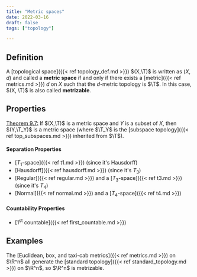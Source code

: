 ```yaml
---
title: "Metric spaces"
date: 2022-03-16
draft: false
tags: ["topology"]

---
```


## Definition
A [topological space]({{< ref topology_def.md >}}) $(X,\T)$ is written as $(X,d)$ and called a **metric space** if and only if there exists a [metric]({{< ref metrics.md >}}) $d$ on $X$ such that the $d$-metric topology is $\T$. In this case, $(X, \T)$ is also called **metrizable**.

## Properties
[Theorem 9.7:](\work.pdf#page=112) If $(X,\T)$ is a metric space and $Y$ is a subset of $X$, then $(Y,\T_Y)$ is a metric space (where $\T_Y$ is the [subspace topology]({{< ref top_subspaces.md >}}) inherited from $\T$). 

#### Separation Properties
- [$T_1$-space]({{< ref t1.md >}}) (since it's Hausdorff)
- [Hausdorff]({{< ref hausdorff.md >}}) (since it's $T_3$)
- [Regular]({{< ref regular.md >}}) and a [$T_3$-space]({{< ref t3.md >}}) (since it's $T_4$)
- [Normal]({{< ref normal.md >}}) and a [$T_4$-space]({{< ref t4.md >}})

#### Countability Properties
- [1<sup>st</sup> countable]({{< ref first_countable.md >}})

## Examples
The [Euclidean, box, and taxi-cab metrics]({{< ref metrics.md >}}) on $\R^n$ all generate the [standard topology]({{< ref standard_topology.md >}}) on $\R^n$, so $\R^n$ is metrizable. 